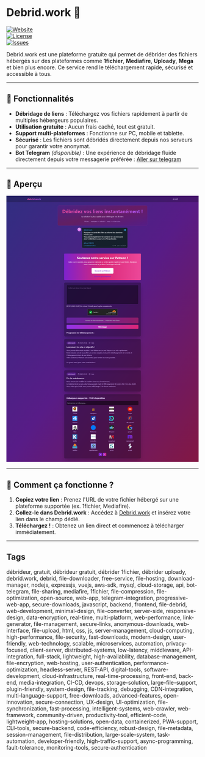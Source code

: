 # Debrid.work 🚀  
[![Website](https://img.shields.io/website?url=https://debrid.work&style=flat-square)](https://debrid.work)  
[![License](https://img.shields.io/github/license/Rams25/debrid.work?style=flat-square)](LICENSE)  
[![Issues](https://img.shields.io/github/issues/Rams25/debrid.work?style=flat-square)](https://github.com/Rams25/debrid.work/issues)  

Debrid.work est une plateforme gratuite qui permet de débrider des fichiers hébergés sur des plateformes comme **1fichier**, **Mediafire**, **Uploady**, **Mega** et bien plus encore. Ce service rend le téléchargement rapide, sécurisé et accessible à tous.

---

## 🌟 Fonctionnalités

- **Débridage de liens** : Téléchargez vos fichiers rapidement à partir de multiples hébergeurs populaires.  
- **Utilisation gratuite** : Aucun frais caché, tout est gratuit.  
- **Support multi-plateformes** : Fonctionne sur PC, mobile et tablette.  
- **Sécurisé** : Les fichiers sont débridés directement depuis nos serveurs pour garantir votre anonymat.  
- **Bot Telegram** *(disponible)* : Une expérience de débridage fluide directement depuis votre messagerie préférée : [Aller sur telegram](https://t.me/@debrid_work_bot)

---

## 📸 Aperçu
<img src="screenshot.png" alt="Aperçu de Debrid.work" style="max-width: 100%;">

---

## 🚀 Comment ça fonctionne ?

1. **Copiez votre lien** : Prenez l'URL de votre fichier hébergé sur une plateforme supportée (ex. 1fichier, Mediafire).  
2. **Collez-le dans Debrid.work** : Accédez à [Debrid.work](https://debrid.work) et insérez votre lien dans le champ dédié.  
3. **Téléchargez !** : Obtenez un lien direct et commencez à télécharger immédiatement.  

---

## Tags

débrideur, gratuit, débrideur gratuit, débrider 1fichier, débrider uploady, debrid.work, debrid, file-downloader, free-service, file-hosting, download-manager, nodejs, expressjs, vuejs, aws-sdk, mysql, cloud-storage, api, bot-telegram, file-sharing, mediafire, 1fichier, file-compression, file-optimization, open-source, web-app, telegram-integration, progressive-web-app, secure-downloads, javascript, backend, frontend, file-debrid, web-development, minimal-design, file-converter, server-side, responsive-design, data-encryption, real-time, multi-platform, web-performance, link-generator, file-management, secure-links, anonymous-downloads, web-interface, file-upload, html, css, js, server-management, cloud-computing, high-performance, file-security, fast-downloads, modern-design, user-friendly, web-technology, scalable, microservices, automation, privacy-focused, client-server, distributed-systems, low-latency, middleware, API-integration, full-stack, lightweight, high-availability, database-management, file-encryption, web-hosting, user-authentication, performance-optimization, headless-server, REST-API, digital-tools, software-development, cloud-infrastructure, real-time-processing, front-end, back-end, media-integration, CI-CD, devops, storage-solution, large-file-support, plugin-friendly, system-design, file-tracking, debugging, CDN-integration, multi-language-support, free-downloads, advanced-features, open-innovation, secure-connection, UX-design, UI-optimization, file-synchronization, fast-processing, intelligent-systems, web-crawler, web-framework, community-driven, productivity-tool, efficient-code, lightweight-app, hosting-solutions, open-data, containerized, PWA-support, CLI-tools, secure-backend, code-efficiency, robust-design, file-metadata, session-management, file-distribution, large-scale-system, task-automation, developer-friendly, high-traffic-support, async-programming, fault-tolerance, monitoring-tools, secure-authentication
